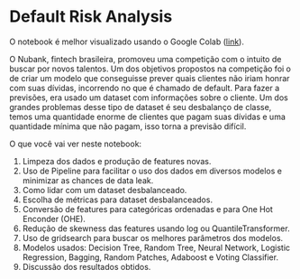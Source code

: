 # Default Risk Analysis

O notebook é melhor visualizado usando o Google Colab ([link](https://colab.research.google.com/github/RGivisiez/credit-card-risk-analysis/blob/main/Default_risk_Nubank_dataset.ipynb)).

O Nubank, fintech brasileira, promoveu uma competição com o intuito de buscar por novos talentos. Um dos objetivos propostos na competição foi o de criar um modelo que conseguisse prever quais clientes não iriam honrar com suas dívidas, incorrendo no que é chamado de default. Para fazer a previsões, era usado um dataset com informações sobre o cliente. Um dos grandes problemas desse tipo de dataset é seu desbalanço de classe, temos uma quantidade enorme de clientes que pagam suas dívidas e uma quantidade mínima que não pagam, isso torna a previsão difícil. 

O que você vai ver neste notebook:
  1. Limpeza dos dados e produção de features novas.
  2. Uso de Pipeline para facilitar o uso dos dados em diversos modelos e minimizar as chances de data leak.
  3. Como lidar com um dataset desbalanceado.
  4. Escolha de métricas para dataset desbalanceados.
  5. Conversão de features para categóricas ordenadas e para One Hot Enconder (OHE).
  6. Redução de skewness das features usando log ou QuantileTransformer.
  7. Uso de gridsearch para buscar os melhores parâmetros dos modelos.
  8. Modelos usados: Decision Tree, Random Tree, Neural Network, Logistic Regression, Bagging, Random Patches, Adaboost e Voting Classifier. 
  9. Discussão dos resultados obtidos.
